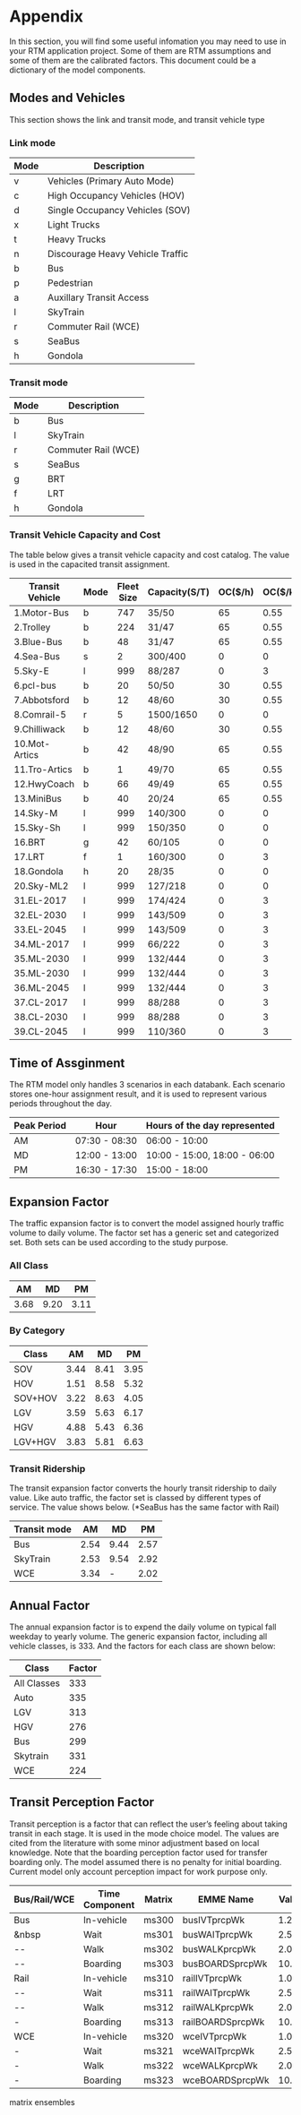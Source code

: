 # Appendix

In this section, you will find some useful infomation you may need to use in your RTM application project. Some of them are RTM assumptions and some of them are the calibrated factors. This document could be a dictionary of the model components.

## Modes and Vehicles

This section shows the link and transit mode, and transit vehicle type

### Link mode

Mode | Description
-- | --
v | Vehicles (Primary Auto Mode)
c | High Occupancy Vehicles (HOV)
d | Single Occupancy Vehicles (SOV)
x | Light Trucks
t | Heavy Trucks
n | Discourage Heavy Vehicle Traffic
b | Bus
p | Pedestrian
a | Auxillary Transit Access
l | SkyTrain
r | Commuter Rail (WCE)
s | SeaBus
h | Gondola

### Transit mode

Mode | Description
-- | --
b | Bus
l | SkyTrain
r | Commuter Rail (WCE)
s | SeaBus
g | BRT
f | LRT
h | Gondola


### Transit Vehicle Capacity and Cost

The table below gives a transit vehicle capacity and cost catalog. The value is used in the capacited transit assignment. 

Transit Vehicle | Mode | Fleet Size | Capacity(S/T) | OC($/h) | OC($/km) | Auto. equ
--------------- | ---- | ---------- | ------------- | ------- | -------- | ---------
1.Motor-Bus | b | 747 | 35/50 | 65 | 0.55 | 2.5
2.Trolley | b | 224 | 31/47 | 65 | 0.55 | 2.5
3.Blue-Bus | b | 48 | 31/47 | 65 | 0.55 | 2.5
4.Sea-Bus | s | 2 | 300/400 | 0 | 0 | 0
5.Sky-E | l | 999 | 88/287 | 0 | 3 | 0
6.pcl-bus | b | 20 | 50/50 | 30 | 0.55 | 2.5
7.Abbotsford | b | 12 | 48/60 | 30 | 0.55 | 2.5
8.Comrail-5 | r | 5 | 1500/1650 | 0 | 0 | 0
9.Chilliwack | b | 12 | 48/60 | 30 | 0.55 | 2.5
10.Mot-Artics | b | 42 | 48/90 | 65 | 0.55 | 3.75
11.Tro-Artics | b | 1 | 49/70 | 65 | 0.55 | 3.75
12.HwyCoach | b | 66 | 49/49 | 65 | 0.55 | 2.5
13.MiniBus | b | 40 | 20/24 | 65 | 0.55 | 2.5
14.Sky-M | l | 999 | 140/300 | 0 | 0 | 0
15.Sky-Sh | l | 999 | 150/350 | 0 | 0 | 0
16.BRT | g | 42 | 60/105 | 0 | 0 | 3.75
17.LRT | f | 1 | 160/300 | 0 | 3 | 0
18.Gondola | h | 20 | 28/35 | 0 | 0 | 0
20.Sky-ML2 | l | 999 | 127/218 | 0 | 0 | 0
31.EL-2017 | l | 999 | 174/424 | 0 | 3 | 0
32.EL-2030 | l | 999 | 143/509 | 0 | 3 | 0
33.EL-2045 | l | 999 | 143/509 | 0 | 3 | 0
34.ML-2017 | l | 999 | 66/222 | 0 | 3 | 0
35.ML-2030 | l | 999 | 132/444 | 0 | 3 | 0
35.ML-2030 | l | 999 | 132/444 | 0 | 3 | 0
36.ML-2045 | l | 999 | 132/444 | 0 | 3 | 0
37.CL-2017 | l | 999 | 88/288 | 0 | 3 | 0
38.CL-2030 | l | 999 | 88/288 | 0 | 3 | 0
39.CL-2045 | l | 999 | 110/360 | 0 | 3 | 0


## Time of Assginment

The RTM model only handles 3 scenarios in each databank. Each scenario stores one-hour assignment result, and it is used to represent various periods throughout the day.

Peak Period | Hour | Hours of the day represented
----------- | ---- | ----------------------------
AM | 07:30 - 08:30 | 06:00 - 10:00
MD | 12:00 - 13:00 | 10:00 - 15:00, 18:00 - 06:00
PM | 16:30 - 17:30 | 15:00 - 18:00


## Expansion Factor
The traffic expansion factor is to convert the model assigned hourly traffic volume to daily volume. The factor set has a generic set and categorized set. Both sets can be used according to the study purpose.
### All Class
AM | MD | PM
-- | -- | --
3.68 | 9.20 | 3.11

### By Category
Class | AM | MD | PM
-- |-- | -- | --
SOV | 3.44 | 8.41 | 3.95
HOV | 1.51 | 8.58 | 5.32
SOV+HOV | 3.22 | 8.63 | 4.05
LGV | 3.59 | 5.63 | 6.17
HGV | 4.88 | 5.43 | 6.36
LGV+HGV | 3.83 | 5.81 | 6.63

### Transit Ridership
The transit expansion factor converts the hourly transit ridership to daily value. Like auto traffic, the factor set is classed by different types of service. The value shows below. (*SeaBus has the same factor with Rail)

Transit mode | AM | MD | PM
-- |-- | -- | --
Bus | 2.54 | 9.44 | 2.57
SkyTrain | 2.53 | 9.54 | 2.92
WCE | 3.34 | - | 2.02

## Annual Factor

The annual expansion factor is to expend the daily volume on typical fall weekday to yearly volume. The generic expansion factor, including all vehicle classes, is 333. And the factors for each class are shown below: 

Class | Factor 
----- | ------ 
All Classes | 333
Auto | 335
LGV | 313
HGV | 276
Bus | 299
Skytrain | 331
WCE | 224

## Transit Perception Factor
Transit perception is a factor that can reflect the user’s feeling about taking transit in each stage. It is used in the mode choice model. The values are cited from the literature with some minor adjustment based on local knowledge.
Note that the boarding perception factor used for transfer boarding only. The model assumed there is no penalty for initial boarding. Current model only account perception impact for work purpose only.

Bus/Rail/WCE | Time Component | Matrix | EMME Name | Value
------------ | -------------- | ------ | --------- | -----
Bus | In-vehicle | ms300 | busIVTprcpWk                                      | 1.25
&nbsp | Wait | ms301 | busWAITprcpWk                                     | 2.50
-- | Walk | ms302 | busWALKprcpWk                                     | 2.00
-- | Boarding | ms303 | busBOARDSprcpWk                                   | 10.00
Rail | In-vehicle | ms310 | railIVTprcpWk                                     | 1.00
-- | Wait | ms311 | railWAITprcpWk                                    | 2.50 
-- | Walk | ms312 | railWALKprcpWk                                    | 2.00 
- | Boarding | ms313 | railBOARDSprcpWk                                  | 10.00 
WCE | In-vehicle | ms320 | wceIVTprcpWk                                      | 1.00
- | Wait | ms321 | wceWAITprcpWk                                     | 2.50 
- | Walk | ms322 | wceWALKprcpWk                                     | 2.00 
- | Boarding | ms323 | wceBOARDSprcpWk                                   | 10.00 




matrix 
ensembles

